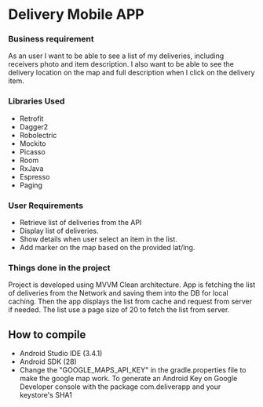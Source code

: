 # Delivery Mobile APP

### Business requirement
As an user I want to be able to see a list of my deliveries, including receivers photo and item description. I also want to be able to see the delivery location on the map and full description when I click on the delivery item.

### Libraries Used

  * Retrofit
  * Dagger2
  * Robolectric
  * Mockito
  * Picasso
  * Room
  * RxJava
  * Espresso
  * Paging

### User Requirements
- Retrieve list of deliveries from the API
- Display list of deliveries.
- Show details when user select an item in the list.
- Add marker on the map based on the provided lat/lng.

### Things done in the project
Project is developed using MVVM Clean architecture.
App is fetching the list of deliveries from the Network and saving them into the DB for local caching. Then the app displays the list from cache and request from server if needed. The list use a page size of 20 to fetch the list from server.

## How to compile
- Android Studio IDE (3.4.1)
- Android SDK (28)
- Change the "GOOGLE_MAPS_API_KEY" in the gradle.properties file to make the google map work. To generate an Android Key on Google Developer console with the package com.deliverapp and your keystore's SHA1
